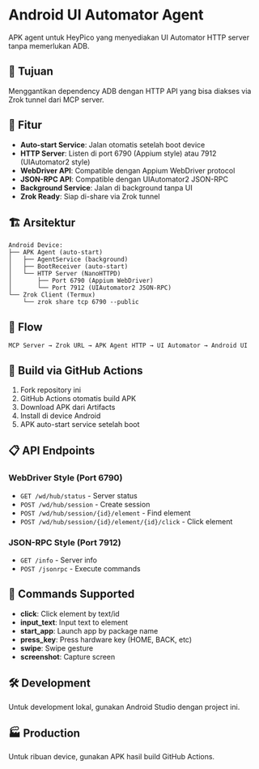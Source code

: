 # Android UI Automator Agent

APK agent untuk HeyPico yang menyediakan UI Automator HTTP server tanpa memerlukan ADB.

## 🎯 Tujuan

Menggantikan dependency ADB dengan HTTP API yang bisa diakses via Zrok tunnel dari MCP server.

## 📱 Fitur

- **Auto-start Service**: Jalan otomatis setelah boot device
- **HTTP Server**: Listen di port 6790 (Appium style) atau 7912 (UIAutomator2 style)
- **WebDriver API**: Compatible dengan Appium WebDriver protocol
- **JSON-RPC API**: Compatible dengan UIAutomator2 JSON-RPC
- **Background Service**: Jalan di background tanpa UI
- **Zrok Ready**: Siap di-share via Zrok tunnel

## 🏗️ Arsitektur

```
Android Device:
├── APK Agent (auto-start)
│   ├── AgentService (background)
│   ├── BootReceiver (auto-start)
│   └── HTTP Server (NanoHTTPD)
│       ├── Port 6790 (Appium WebDriver)
│       └── Port 7912 (UIAutomator2 JSON-RPC)
└── Zrok Client (Termux)
    └── zrok share tcp 6790 --public
```

## 🔄 Flow

```
MCP Server → Zrok URL → APK Agent HTTP → UI Automator → Android UI
```

## 🚀 Build via GitHub Actions

1. Fork repository ini
2. GitHub Actions otomatis build APK
3. Download APK dari Artifacts
4. Install di device Android
5. APK auto-start service setelah boot

## 📋 API Endpoints

### WebDriver Style (Port 6790)
- `GET /wd/hub/status` - Server status
- `POST /wd/hub/session` - Create session
- `POST /wd/hub/session/{id}/element` - Find element
- `POST /wd/hub/session/{id}/element/{id}/click` - Click element

### JSON-RPC Style (Port 7912)
- `GET /info` - Server info
- `POST /jsonrpc` - Execute commands

## 🔧 Commands Supported

- **click**: Click element by text/id
- **input_text**: Input text to element
- **start_app**: Launch app by package name
- **press_key**: Press hardware key (HOME, BACK, etc)
- **swipe**: Swipe gesture
- **screenshot**: Capture screen

## 🛠️ Development

Untuk development lokal, gunakan Android Studio dengan project ini.

## 🏭 Production

Untuk ribuan device, gunakan APK hasil build GitHub Actions.
